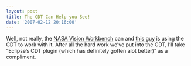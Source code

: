 ```yaml
---
layout: post
title: The CDT Can Help you See!
date: '2007-02-12 20:16:00'
---
```



Well, not really, the [NASA Vision Workbench](http://ti.arc.nasa.gov/visionworkbench/) can and [this guy](http://www.mattcolyer.com/2007/02/12/nasa-vision-workbench/) is using the CDT to work with it. After all the hard work we’ve put into the CDT, I’ll take “Eclipse’s CDT plugin (which has definitely gotten alot better)” as a compliment.


